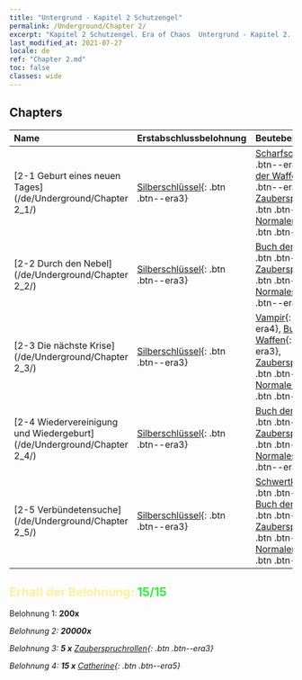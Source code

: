 ```yaml
---
title: "Untergrund - Kapitel 2 Schutzengel"
permalink: /Underground/Chapter 2/
excerpt: "Kapitel 2 Schutzengel. Era of Chaos  Untergrund - Kapitel 2. Schutzengel"
last_modified_at: 2021-07-27
locale: de
ref: "Chapter 2.md"
toc: false
classes: wide
---
```


## Chapters

  | Name |  Erstabschlussbelohnung | Beutebelohnung |
  |:------------|:------------|:------------| 
  | [2-1 Geburt eines neuen Tages](/de/Underground/Chapter 2_1/) | [Silberschlüssel](/ItemsDE/con_693/){: .btn .btn--era3} | [Scharfschütze](/ItemsDE/unt_191/){: .btn .btn--era3}, [Buch der Waffen](/ItemsDE/mat_18/){: .btn .btn--era3}, [Zauberspruchrollen](/ItemsDE/con_694/){: .btn .btn--era3}, [Normaler Kristall](/ItemsDE/mat_11/){: .btn .btn--era2} |
  | [2-2 Durch den Nebel](/de/Underground/Chapter 2_2/) | [Silberschlüssel](/ItemsDE/con_693/){: .btn .btn--era3} | [Buch der Waffen](/ItemsDE/mat_18/){: .btn .btn--era3}, [Zauberspruchrollen](/ItemsDE/con_694/){: .btn .btn--era3}, [Normales Erz](/ItemsDE/mat_6/){: .btn .btn--era2} |
  | [2-3 Die nächste Krise](/de/Underground/Chapter 2_3/) | [Silberschlüssel](/ItemsDE/con_693/){: .btn .btn--era3} | [Vampir](/ItemsDE/unt_211/){: .btn .btn--era4}, [Buch der Waffen](/ItemsDE/mat_18/){: .btn .btn--era3}, [Zauberspruchrollen](/ItemsDE/con_694/){: .btn .btn--era3}, [Normale Edelsteine](/ItemsDE/mat_10/){: .btn .btn--era2} |
  | [2-4 Wiedervereinigung und Wiedergeburt](/de/Underground/Chapter 2_4/) | [Silberschlüssel](/ItemsDE/con_693/){: .btn .btn--era3} | [Buch der Waffen](/ItemsDE/mat_18/){: .btn .btn--era3}, [Zauberspruchrollen](/ItemsDE/con_694/){: .btn .btn--era3}, [Normales Holz](/ItemsDE/mat_7/){: .btn .btn--era2} |
  | [2-5 Verbündetensuche](/de/Underground/Chapter 2_5/) | [Silberschlüssel](/ItemsDE/con_693/){: .btn .btn--era3} | [Schwertkämpfer](/ItemsDE/unt_193/){: .btn .btn--era4}, [Buch der Waffen](/ItemsDE/mat_18/){: .btn .btn--era3}, [Zauberspruchrollen](/ItemsDE/con_694/){: .btn .btn--era3}, [Normaler Kristall](/ItemsDE/mat_11/){: .btn .btn--era2} |


## <span style="color: #ffeea0">Erhalt der Belohnung: </span><span style="color: #27f73a">15/15</span>

 Belohnung 1:  **200x** <i class="fas fa-gem"/>

 Belohnung 2:  **20000x** <i class="fas fa-coins"/>

 Belohnung 3: **5 x** [Zauberspruchrollen](/ItemsDE/con_694/){: .btn .btn--era3}

 Belohnung 4: **15 x** [Catherine](/ItemsDE/her_361/){: .btn .btn--era5}

